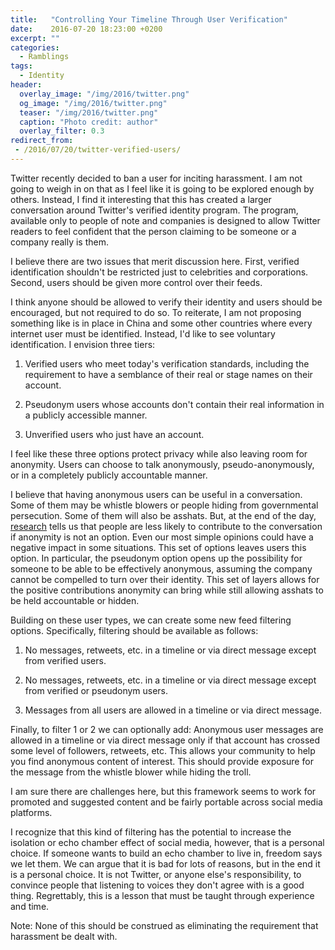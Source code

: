 ```yaml
---
title:   "Controlling Your Timeline Through User Verification"
date:    2016-07-20 18:23:00 +0200
excerpt: ""
categories:
  - Ramblings
tags:
  - Identity
header:
  overlay_image: "/img/2016/twitter.png"
  og_image: "/img/2016/twitter.png"
  teaser: "/img/2016/twitter.png"
  caption: "Photo credit: author"
  overlay_filter: 0.3
redirect_from:
 - /2016/07/20/twitter-verified-users/
---
```


Twitter recently decided to ban a user for inciting harassment. I am
not going to weigh in on that as I feel like it is going to be explored
enough by others. Instead, I find it interesting that this has created
a larger conversation around Twitter's verified identity program. The
program, available only to people of note and companies is designed to
allow Twitter readers to feel confident that the person claiming to be
someone or a company really is them.

I believe there are two issues that merit discussion here. First,
verified identification shouldn't be restricted just to celebrities and
corporations. Second, users should be given more control over their feeds.

I think anyone should be allowed to verify their identity and users
should be encouraged, but not required to do so. To reiterate, I am not
proposing something like is in place in China and some other countries
where every internet user must be identified. Instead, I'd like to see
voluntary identification. I envision three tiers:

1. Verified users who meet today's verification standards, including
  the requirement to have a semblance of their real or stage names on
  their account.

2. Pseudonym users whose accounts don't contain their real information
  in a publicly accessible manner.

3. Unverified users who just have an account.

I feel like these three options protect privacy while also leaving
room for anonymity. Users can choose to talk anonymously,
pseudo-anonymously, or in a completely publicly accountable manner.

I believe that having anonymous users can be useful
in a conversation. Some of them may be whistle
blowers or people hiding from governmental persecution.
Some of them will also be asshats. But, at the end of the day,
[research](https://gigaom.com/2014/08/27/research-shows-that-if-you-remove-anonymity-you-wont-hear-from-most-of-your-readers/)
tells us that people are less likely to contribute to the conversation
if anonymity is not an option. Even our most simple opinions could have
a negative impact in some situations. This set of options leaves users
this option. In particular, the pseudonym option opens up the possibility
for someone to be able to be effectively anonymous, assuming the company
cannot be compelled to turn over their identity. This set of layers
allows for the positive contributions anonymity can bring while still
allowing asshats to be held accountable or hidden.

Building on these user types, we can create some new feed filtering
options. Specifically, filtering should be available as follows:

1. No messages, retweets, etc. in a timeline or via direct message except
  from verified users.

2. No messages, retweets, etc. in a timeline or via direct message except
  from verified or pseudonym users.

3. Messages from all users are allowed in a timeline or via direct
  message.

Finally, to filter 1 or 2 we can optionally add: Anonymous user messages
are allowed in a timeline or via direct message only if that account has
crossed some level of followers, retweets, etc. This allows your community
to help you find anonymous content of interest. This should provide
exposure for the message from the whistle blower while hiding the troll.

I am sure there are challenges here, but this framework seems to work
for promoted and suggested content and be fairly portable across social
media platforms.

I recognize that this kind of filtering has the potential to increase
the isolation or echo chamber effect of social media, however, that is
a personal choice. If someone wants to build an echo chamber to live
in, freedom says we let them. We can argue that it is bad for lots of
reasons, but in the end it is a personal choice.  It is not Twitter,
or anyone else's responsibility, to convince people that listening to
voices they don't agree with is a good thing.  Regrettably, this is a
lesson that must be taught through experience and time.

Note: None of this should be construed as eliminating the requirement
that harassment be dealt with.
